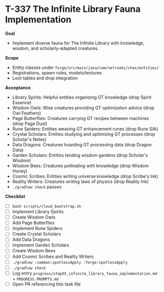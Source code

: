 # T-337 The Infinite Library Fauna Implementation

**Goal**

- Implement diverse fauna for The Infinite Library with knowledge, wisdom, and scholarly-adapted creatures.

**Scope**

- Entity classes under `forge/src/main/java/com/netroaki/chex/entities/`
- Registrations, spawn rules, models/textures
- Loot tables and drop integration

**Acceptance**

- Library Spirits: Helpful entities organizing GT knowledge (drop Spirit Essence)
- Wisdom Owls: Wise creatures providing GT optimization advice (drop Owl Feathers)
- Page Butterflies: Creatures carrying GT recipes between machines (drop Page Dust)
- Rune Spiders: Entities weaving GT enhancement runes (drop Rune Silk)
- Crystal Scholars: Entities studying and optimizing GT processes (drop Scholar's Notes)
- Data Dragons: Creatures hoarding GT processing data (drop Dragon Data)
- Garden Scholars: Entities tending wisdom gardens (drop Scholar's Wisdom)
- Wisdom Bees: Creatures pollinating with knowledge (drop Wisdom Honey)
- Cosmic Scribes: Entities writing universe knowledge (drop Scribe's Ink)
- Reality Writers: Creatures writing laws of physics (drop Reality Ink)
- `./gradlew check` passes

**Checklist**

- [ ] `bash scripts/cloud_bootstrap.sh`
- [ ] Implement Library Spirits
- [ ] Create Wisdom Owls
- [ ] Add Page Butterflies
- [ ] Implement Rune Spiders
- [ ] Create Crystal Scholars
- [ ] Add Data Dragons
- [ ] Implement Garden Scholars
- [ ] Create Wisdom Bees
- [ ] Add Cosmic Scribes and Reality Writers
- [ ] `./gradlew :common:spotlessApply :forge:spotlessApply`
- [ ] `./gradlew check`
- [ ] Log entry `progress/stepXX_infinite_library_fauna_implementation.md` + `PROGRESS_PROMPTS.md`
- [ ] Open PR referencing this task file
